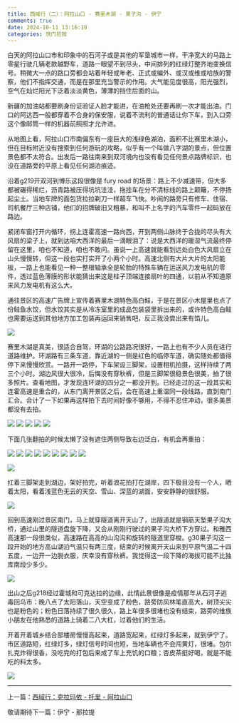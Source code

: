 ```yaml
---
title: 西域行（二）：阿拉山口 - 赛里木湖 - 果子沟 - 伊宁
comments: true
date: 2024-10-11 13:16:19
categories: 快门狂按
---
```

白天的阿拉山口市和印象中的石河子或是其他的军垦城市一样，干净宽大的马路上零星行驶几辆老款越野车，道路一眼望不到尽头，中间排列的红绿灯整齐地变换信号。稍微大一点的路口旁都会站着年轻或年老、正式或编外、或汉或维或哈族的警察，他们不指挥交通，而是在那里充当警示的作用。大气能见度很高，阳光强烈，空气在灿烂阳光下泛着淡淡黄色，薄薄的挡住后面的山。

新疆的加油站都要刷身份证验证人脸才能进，在油枪处还要再刷一次才能出油。门口的阿达西一般都穿着不合身的保安服，说着不流利的普通话让你下车，到入口旁这个像邮筒一样的机器前照照才允许进。

从地图上看，阿拉山口市南偏东有一座巨大的浅绿色湖泊，面积不比赛里木湖小，但在目标附近没有搜索到任何游玩的攻略，似乎有一个叫做八字湖的景点，但位置景色都不太符合。出发后一路往南来到双河境内也没有看见任何景点路牌标识，也没在道路旁的平原上看见任何湖泊痕迹。

沿着g219开双河到博乐这段很像是 fury road 的场景：路上不少减速带，但大多都被碾得稀烂，沥青路被压得坑坑洼洼，拖挂车在分不清标线的路上颠簸，不停扬起尘土。当地车牌的面包货拉拉剃刀一样超车飞快。吵闹的路旁只有修车、住宿、司机餐厅三种店铺，他们的招牌破旧又粗暴，和叫不上名字的汽车零件一起码放在路边。

紧闭车窗打开内循环，拐上连霍高速一路向西，开到两侧山脉终于合拢的尽头有大风扇的梁子上，就到达咱大西洋的最后一滴眼泪了：说是大西洋的暖湿气流最终停留在这里，咱也不知道，咱也不敢问。虽说一上高速就能看到远处白色大风扇立在山头慢慢转，但这一段也实打实开了小两个小时。高速北侧有大片大片的太阳能板，一路上也能看见一种一整根轴承全是轮胎的特殊车辆在运送风力发电机的零件，透过蓝色薄膜的形状能猜出来这是柱子顶端连接扇叶的四通，以前从不知道原来风力发电机有这么大。

通往景区的高速广告牌上宣传着赛里木湖特色高白鲑，于是在景区小木屋里也点了份鲑鱼水饺，但水饺其实是从冷冻室里的成品包装袋里拆出来的，或许特色高白鲑也需要运送到其他地方加工包装再运回来销售吧，反正我没尝出来有馅儿。

![](https://i04.cc/r/84f52215eka08484a014a90211d440f7.jpg)

赛里木湖是真美，很适合自驾，环湖的公路路况很好，一路上也有不少人员在进行道路维护。环湖路有三条车道，靠近湖的一侧是红色的临停车道，确实随处都值得停下来慢慢欣赏。一路开一路停，下车架设三脚架，设置相机拍摄，这样持续了两三个小时。湖边风很大很冷，后悔没有穿秋裤，但是三脚架很稳景色很美，拍了很多照片。查看地图，才发现连环湖的四分之一都没开到。已经走过的这一段其实和连霍高速是重合的，从东门离开景区之后，会在高速上重温同一段线路，直到南门汇合。合计了一下如果再这样拍下去时间好像不够用，不得不忍住冲动，很多美景都没有去拍。


![](https://i04.cc/r/DSC04379g.jpeg)
![](https://i04.cc/r/DSC04407g.jpeg)
![](https://i04.cc/r/DSC04383g.jpeg)
![](https://i04.cc/r/DSC04399g.jpeg)
![](https://i04.cc/r/DSC04451g.jpeg)

下面几张翻拍的时候太懒了没有遮住两侧导致右边泛白，有机会再重拍：

![](https://i04.cc/r/DSC05105.jpeg)
![](https://i04.cc/r/DSC05107.jpeg)
![](https://i04.cc/r/DSC05108.jpeg)
![](https://i04.cc/r/DSC05109.jpeg)
![](https://i04.cc/r/DSC05110.jpeg)
![](https://i04.cc/r/DSC05111.jpeg)
![](https://i04.cc/r/DSC05112.jpeg)
![](https://i04.cc/r/DSC05118.jpeg)
![](https://i04.cc/r/DSC05119.jpeg)


![](https://i04.cc/r/3f7ee6174idb71d3b4a2111d05e4c6a6.jpg)

扛着三脚架走到湖边，架好拍完，听着浪花拍打在湖岸，四下极目没有一个人，晒着太阳，看着浅蓝色无云的天空、雪山、深蓝的湖面，安安静静的很舒服。

![](https://i04.cc/r/38cc39641gefe04a09fbfede591b9267.jpg)

回到高速刚过景区南门，马上就穿隧道离开天山了，出隧道就是钢筋天堑果子沟大桥，通过山里的隧道盘旋下降，又会从刚刚行驶过的果子沟大桥下方穿过。和雅西高速那一段很类似，高速路在高高的山沟沟和旋转的隧道里穿梭。g30果子沟这一段开始的地方高山湖泊气温只有两三度，结束的时候离开天山来到平原气温二十四五度，一边开一边脱衣服，庆幸没有穿秋裤。我觉得这一段下降的海拔可能不比独库南段少多少。

![](https://i04.cc/r/72fc546c4qa17ab92e5f2d0d8b535e0e.jpg)

出山之后g218经过霍城和可克达拉的边缘，此情此景很像是疫情那年从石河子逃毒回乌市：晚八点了太阳落山，天空变成了粉色，路旁防风林笔直高大，树顶尖尖也是粉色的；粉色日落持续了很久很久，路上车很多很堵也没有结束，路旁的维族小朋友在他熟悉的道路上骑着二八大杠，过着他们的生活。

开着开着城乡结合部楼房慢慢高起来，道路宽起来，红绿灯多起来，就到伊宁了。市区道路短，红绿灯多，绿灯信号时间也短，当地车辆也不会闯黄灯，很堵。包尔扎克炸得很香，没吃完的打包后来成了车上充饥的口粮；杏皮茶挺好喝，就是不能吃的料太多。

![](https://i04.cc/r/bd312489dv635feb9ef5c15d1ad3c57c.jpg)

---

上一篇：[西域行：克拉玛依 - 托里 - 阿拉山口](https://gaoryrt.com/2024/10-08-journeytothewest/)

敬请期待下一篇：伊宁 - 那拉提

<!-- # D3  伊宁 - 那拉提
六星街，富饶的峡谷，民宿
# D4  那拉提 - 独库中段 - 巴音布鲁克
草原，笔直的国道，货车司机驻扎点
# D5  巴音布鲁克 - 独库南段 - 天山神秘大峡谷 - 库车
国道，川西，峡谷，灰大，库车老街
# D6  库车 - 托木尔大峡谷 - 阿克苏
灰更大了，阿克苏老街
# D7  阿克苏 - 喀什
阿克苏博物院，戈壁长路
# 8 喀什
新Q喀什的，老城 -->
